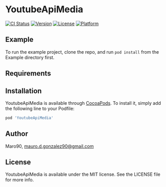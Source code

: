 # YoutubeApiMedia

[![CI Status](http://img.shields.io/travis/Maro90/YoutubeApiMedia.svg?style=flat)](https://travis-ci.org/Maro90/YoutubeApiMedia)
[![Version](https://img.shields.io/cocoapods/v/YoutubeApiMedia.svg?style=flat)](http://cocoapods.org/pods/YoutubeApiMedia)
[![License](https://img.shields.io/cocoapods/l/YoutubeApiMedia.svg?style=flat)](http://cocoapods.org/pods/YoutubeApiMedia)
[![Platform](https://img.shields.io/cocoapods/p/YoutubeApiMedia.svg?style=flat)](http://cocoapods.org/pods/YoutubeApiMedia)

## Example

To run the example project, clone the repo, and run `pod install` from the Example directory first.

## Requirements

## Installation

YoutubeApiMedia is available through [CocoaPods](http://cocoapods.org). To install
it, simply add the following line to your Podfile:

```ruby
pod 'YoutubeApiMedia'
```

## Author

Maro90, mauro.d.gonzalez90@gmail.com

## License

YoutubeApiMedia is available under the MIT license. See the LICENSE file for more info.
